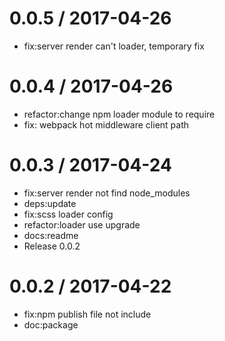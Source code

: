 
0.0.5 / 2017-04-26
==================

  * fix:server render can't loader, temporary fix

0.0.4 / 2017-04-26
==================

  * refactor:change npm loader module to require
  * fix: webpack hot middleware client path

0.0.3 / 2017-04-24
==================

  * fix:server render not find node_modules
  * deps:update
  * fix:scss loader config
  * refactor:loader use  upgrade
  * docs:readme
  * Release 0.0.2

0.0.2 / 2017-04-22
==================

  * fix:npm publish file not include
  * doc:package
